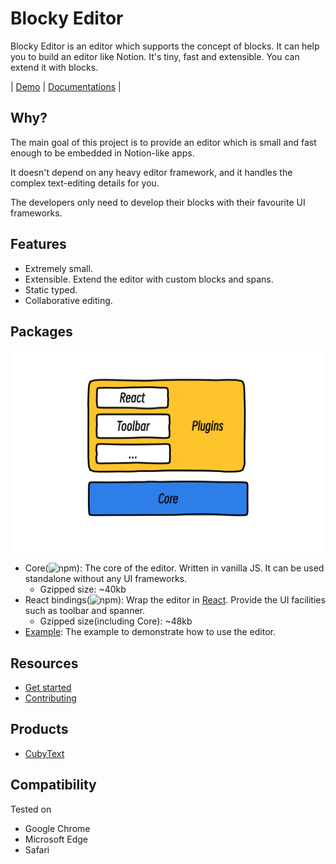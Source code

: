 # Blocky Editor

Blocky Editor is an editor which supports the concept of blocks. It can help you to build an editor like Notion. It's tiny, fast and extensible. You can extend it with blocks.

| [Demo](https://blocky-editor.dev/)
| [Documentations](https://blocky-editor.dev/doc/get-started)
|

## Why?

The main goal of this project is to provide an editor which is small and fast enough to be embedded in Notion-like apps.

It doesn't depend on any heavy editor framework, and it handles the complex text-editing details for you.

The developers only need to develop their blocks with their favourite UI frameworks.

## Features

- Extremely small.
- Extensible. Extend the editor with custom blocks and spans.
- Static typed.
- Collaborative editing.

## Packages

![](./packages/blocky-example/public/arch.png)

- Core(![npm](https://img.shields.io/npm/v/blocky-core)): The core of the editor. Written in vanilla JS. It can be used standalone without any
  UI frameworks.
  - Gzipped size: ~40kb
- React bindings(![npm](https://img.shields.io/npm/v/blocky-react)): Wrap the editor in [React](https://react.dev/). Provide the UI facilities such as
  toolbar and spanner.
  - Gzipped size(including Core): ~48kb
- [Example](https://blocky-editor.dev/): The example to demonstrate how to use the editor.

## Resources

- [Get started](https://blocky-editor.dev/doc/get-started)
- [Contributing](./CONTRIBUTING.md)

## Products

- [CubyText](https://github.com/vincentdchan/CubyText)

## Compatibility

Tested on

- Google Chrome
- Microsoft Edge
- Safari

